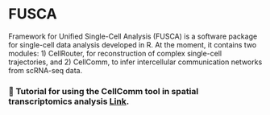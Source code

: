 # FUSCA
Framework for Unified Single-Cell Analysis (FUSCA) is a software package for single-cell data analysis developed in R. At the moment, it contains two modules: 1) CellRouter, for reconstruction of complex single-cell trajectories, and 2) CellComm, to infer intercellular communication networks from scRNA-seq data.

### :notebook_with_decorative_cover: Tutorial for using the CellComm tool in spatial transcriptomics analysis [Link](https://github.com/edroaldo/fusca/blob/main/tutorial/CellComm_tutorial.ipynb).
